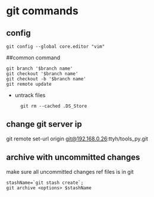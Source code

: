 # git commands

## config

    git config --global core.editor "vim"

##common command

	git branch '$branch name'
    git checkout '$branch name'
    git checkout -b '$branch name'
    git remote update

- untrack files

		git rm --cached .DS_Store

## change git server ip

  git remote set-url origin git@192.168.0.26:ttyh/tools_py.git

## archive with uncommitted changes

make sure all uncommitted changes ref files is in git 

```
stashName=`git stash create`;
git archive <options> $stashName
```
